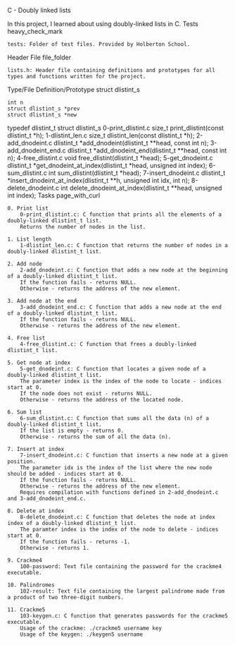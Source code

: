 C - Doubly linked lists

In this project, I learned about using doubly-linked lists in C.
Tests heavy_check_mark

    tests: Folder of test files. Provided by Holberton School.

Header File file_folder

    lists.h: Header file containing definitions and prototypes for all types and functions written for the project.

Type/File 	Definition/Prototype
struct dlistint_s 	

    int n
    struct dlistint_s *prev
    struct dlistint_s *new

typedef dlistint_t 	struct dlistint_s
0-print_dlistint.c 	size_t print_dlistint(const dlistint_t *h);
1-dlistint_len.c 	size_t dlistint_len(const dlistint_t *h);
2-add_dnodeint.c 	dlistint_t *add_dnodeint(dlistint_t **head, const int n);
3-add_dnodeint_end.c 	dlistint_t *add_dnodeint_end(dlistint_t **head, const int n);
4-free_dlistint.c 	void free_dlistint(dlistint_t *head);
5-get_dnodeint.c 	dlistint_t *get_dnodeint_at_index(dlistint_t *head, unsigned int index);
6-sum_dlistint.c 	int sum_dlistint(dlistint_t *head);
7-insert_dnodeint.c 	dlistint_t *insert_dnodeint_at_index(dlistint_t **h, unsigned int idx, int n);
8-delete_dnodeint.c 	int delete_dnodeint_at_index(dlistint_t **head, unsigned int index);
Tasks page_with_curl

    0. Print list
        0-print_dlistint.c: C function that prints all the elements of a doubly-linked dlistint_t list.
        Returns the number of nodes in the list.

    1. List length
        1-dlistint_len.c: C function that returns the number of nodes in a doubly-linked dlistint_t list.

    2. Add node
        2-add_dnodeint.c: C function that adds a new node at the beginning of a doubly-linked dlistint_t list.
        If the function fails - returns NULL.
        Otherwise - returns the address of the new element.

    3. Add node at the end
        3-add_dnodeint_end.c: C function that adds a new node at the end of a doubly-linked dlistint_t list.
        If the function fails - returns NULL.
        Otherwise - returns the address of the new element.

    4. Free list
        4-free_dlistint.c: C function that frees a doubly-linked dlistint_t list.

    5. Get node at index
        5-get_dnodeint.c: C function that locates a given node of a doubly-linked dlistint_t list.
        The parameter index is the index of the node to locate - indices start at 0.
        If the node does not exist - returns NULL.
        Otherwise - returns the address of the located node.

    6. Sum list
        6-sum_dlistint.c: C function that sums all the data (n) of a doubly-linked dlistint_t list.
        If the list is empty - returns 0.
        Otherwise - returns the sum of all the data (n).

    7. Insert at index
        7-insert_dnodeint.c: C function that inserts a new node at a given position.
        The parameter idx is the index of the list where the new node should be added - indices start at 0.
        If the function fails - returns NULL.
        Otherwise - returns the address of the new element.
        Requires compilation with functions defined in 2-add_dnodeint.c and 3-add_dnodeint_end.c.

    8. Delete at index
        8-delete_dnodeint.c: C function that deletes the node at index index of a doubly-linked dlistint_t list.
        The paramter index is the index of the node to delete - indices start at 0.
        If the function fails - returns -1.
        Otherwise - returns 1.

    9. Crackme4
        100-password: Text file containing the password for the crackme4 executable.

    10. Palindromes
        102-result: Text file containing the largest palindrome made from a product of two three-digit numbers.

    11. Crackme5
        103-keygen.c: C function that generates passwords for the crackme5 executable.
        Usage of the crackme: ./crackme5 username key
        Usage of the keygen: ./keygen5 username

